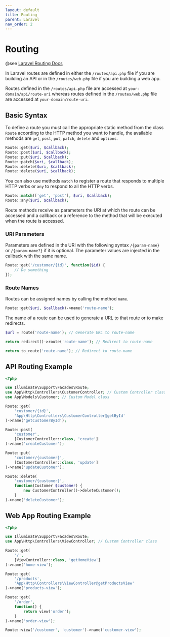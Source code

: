 ```yaml
---
layout: default
title: Routing
parent: Laravel
nav_order: 2
---
```


# Routing

@see [Laravel Routing Docs](https://laravel.com/docs/9.x/routing#parameters-optional-parameters)

In Laravel routes are defined in either the `/routes/api.php` file if you are building an API or in the `/routes/web.php` file if you are building a web app.

Routes defined in the `/routes/api.php` file are accessed at `your-domain/api/route-uri` whereas routes defined in the `/routes/web.php` file are accessed at `your-domain/route-uri`.

## Basic Syntax

To define a route you must call the appropriate static method from the class `Route` according to the HTTP method you want to handle, the available methods are `get`, `post`, `put`, `patch`, `delete` and `options`.

```php
Route::get($uri, $callback);
Route::post($uri, $callback);
Route::put($uri, $callback);
Route::patch($uri, $callback);
Route::delete($uri, $callback);
Route::delete($uri, $callback);
```

You can also use methods `match` to register a route that responds to multiple HTTP verbs or `any` to respond to all the HTTP verbs.

```php
Route::match(['get', 'post'], $uri, $callback);
Route::any($uri, $callback);
```

Route methods receive as parameters the URI at which the route can be accessed and a callback or a reference to the method that will be executed when the route is accessed. 

### URI Parameters

Parameters are defined in the URI with the following syntax `/{param-name}` or `/{param-name?}` if it is optional. The parameter values are injected in the callback with the same name.

```php
Route::get('/customer/{id}', function($id) {
    // Do something
});
```

### Route Names

Routes can be assigned names by calling the method `name`.

```php
Route::get($uri, $callback)->name('route-name');
```

The name of a route can be used to generate a URL to that route or to make redirects.

```php
$url = route('route-name'); // Generate URL to route-name

return redirect()->route('route-name'); // Redirect to route-name

return to_route('route-name'); // Redirect to route-name
```

## API Routing Example

```php
<?php

use Illuminate\Support\Facades\Route;
use App\Http\Controllers\CustomerController; // Custom Controller class
use App\Models\Customer; // Custom Model class

Route::get(
    'customer/{id}',
    'App\Http\Controllers\CustomerController@getById'
)->name('getCustomerById');

Route::post(
    'customer',
    [CustomerController::class, 'create']
)->name('createCustomer');

Route::put(
    'customer/{customer}',
    [CustomerController::class, 'update']
)->name('updateCustomer');

Route::delete(
    'customer/{customer}',
    function(Customer $customer) {
        new CustomerController()->deleteCustomer();
    }
)->name('deleteCustomer');
```

## Web App Routing Example

```php
<?php

use Illuminate\Support\Facades\Route;
use App\Http\Controllers\ViewController; // Custom Controller class

Route::get(
    '/',
    [ViewController::class, 'getHomeView']
)->name('home-view');

Route::get(
    '/products',
    'App\Http\Controllers\ViewController@getProductsView'
)->name('products-view');

Route::get(
    '/order',
    function() {
        return view('order');
    }
)->name('order-view');

Route::view('/customer', 'customer')->name('customer-view');
```
